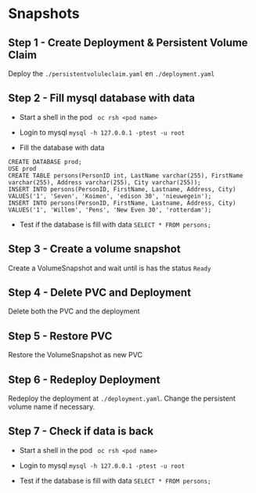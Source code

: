 # Snapshots

## Step 1 - Create Deployment & Persistent Volume Claim

Deploy the `./persistentvoluleclaim.yaml` en `./deployment.yaml`

## Step 2 - Fill mysql database with data

* Start a shell in the pod
` oc rsh <pod name>`

* Login to mysql
`mysql -h 127.0.0.1 -ptest -u root`

* Fill the database with data
```
CREATE DATABASE prod;
USE prod
CREATE TABLE persons(PersonID int, LastName varchar(255), FirstName varchar(255), Address varchar(255), City varchar(255));
INSERT INTO persons(PersonID, FirstName, Lastname, Address, City) VALUES('1', 'Seven', 'Koimen', 'edison 30', 'nieuwegein');
INSERT INTO persons(PersonID, FirstName, Lastname, Address, City) VALUES('1', 'Willem', 'Pens', 'New Even 30', 'rotterdam');
```

* Test if the database is fill with data
` SELECT * FROM persons; `

## Step 3 - Create a volume snapshot

Create a VolumeSnapshot and wait until is has the status `Ready`

## Step 4 - Delete PVC and Deployment

Delete both the PVC and the deployment

## Step 5 -  Restore PVC

Restore the VolumeSnapshot as new PVC

## Step 6 - Redeploy Deployment

Redeploy the deployment at `./deployment.yaml`. Change the persistent volume name if necessary.

## Step 7 - Check if data is back

* Start a shell in the pod
` oc rsh <pod name>`

* Login to mysql
`mysql -h 127.0.0.1 -ptest -u root`

* Test if the database is fill with data
` SELECT * FROM persons; `

